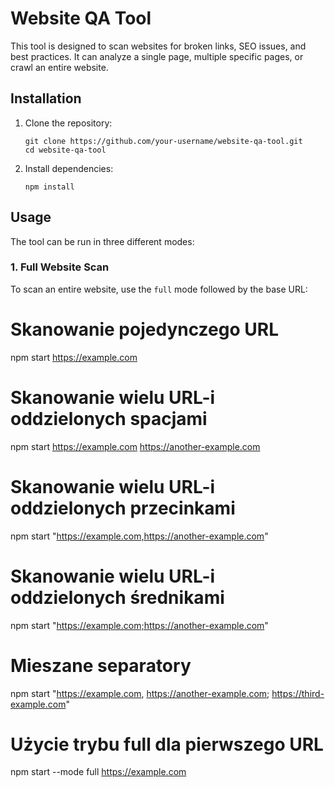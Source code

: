 # Website QA Tool

This tool is designed to scan websites for broken links, SEO issues, and best practices. It can analyze a single page, multiple specific pages, or crawl an entire website.

## Installation

1. Clone the repository:

   ```
   git clone https://github.com/your-username/website-qa-tool.git
   cd website-qa-tool
   ```

2. Install dependencies:
   ```
   npm install
   ```

## Usage

The tool can be run in three different modes:

### 1. Full Website Scan

To scan an entire website, use the `full` mode followed by the base URL:

# Skanowanie pojedynczego URL

npm start https://example.com

# Skanowanie wielu URL-i oddzielonych spacjami

npm start https://example.com https://another-example.com

# Skanowanie wielu URL-i oddzielonych przecinkami

npm start "https://example.com,https://another-example.com"

# Skanowanie wielu URL-i oddzielonych średnikami

npm start "https://example.com;https://another-example.com"

# Mieszane separatory

npm start "https://example.com, https://another-example.com; https://third-example.com"

# Użycie trybu full dla pierwszego URL

npm start --mode full https://example.com
